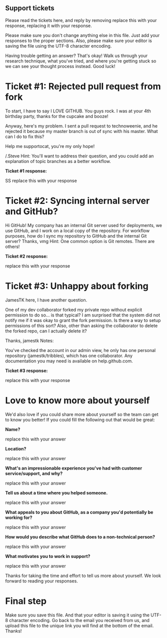 ## **Support tickets** 
Please read the tickets here, and reply by removing replace this with your response,
replacing it with your response.

Please make sure you don't change anything else in this file. Just add your responses to the
proper sections. Also, please make sure your editor is saving the file using the UTF-8
character encoding.

Having trouble getting an answer? That's okay! Walk us through your research technique,
what you've tried, and where you're getting stuck so we can see your thought process
instead.
Good luck!

# Ticket #1: Rejected pull request from fork

To start, I have to say I LOVE GITHUB. You guys rock. I was at your 4th birthday party,
thanks for the cupcake and booze!

Anyway, here's my problem. I sent a pull request to technoweenie, and he rejected it because
my master branch is out of sync with his master. What can I do to fix this?

Help me supportocat, you're my only hope!

/.Steve
Hint: You'll want to address their question, and you could add an explanation of topic
branches as a better workflow.

**Ticket #1 response:** 

SS replace this with your response

# Ticket #2: Syncing internal server and GitHub?
Hi GitHub! My company has an internal Git server used for deployments, we use GitHub,
and I work on a local copy of the repository. For workflow purposes, how do I sync my
repository to GitHub and the internal Git server?
Thanks,
vmg
Hint: One common option is Git remotes. There are others!

**Ticket #2 response:**

replace this with your response

# Ticket #3: Unhappy about forking

JamesTK here, I have another question.

One of my dev collaborator forked my private repo without explicit permission to do so... is
that typical? I am surprised that the system did not notify me if it was okay to grant the fork
permission. Is there a way to setup permissions of this sort? Also, other than asking the
collaborator to delete the forked repo, can I actually delete it?

Thanks, jamestk
Notes:

You've checked the account in our admin view, he only has one personal repository
(jamestk/tribbles), which has one collaborator. Any documentation you may need is available
on help.github.com.

**Ticket #3 response:**

replace this with your response

# Love to know more about yourself
We'd also love if you could share more about yourself so the team can get to know you
better! If you could fill the following out that would be great:

**Name?**

replace this with your answer

**Location?**

replace this with your answer

**What's an impressionable experience you've had with customer service/support, and why?**

replace this with your answer

**Tell us about a time where you helped someone.**

replace this with your answer

**What appeals to you about GitHub, as a company you'd potentially be working for?**

replace this with your answer

**How would you describe what GitHub does to a non-technical person?**

replace this with your answer

**What motivates you to work in support?**

replace this with your answer

Thanks for taking the time and effort to tell us more about yourself. We look forward to
reading your responses.
# Final step
Make sure you save this file. And that your editor is saving it using the UTF-8 character
encoding. Go back to the email you received from us, and upload this file to the unique link
you will find at the bottom of the email.
Thanks!